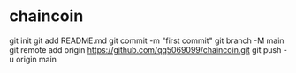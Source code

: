 # chaincoin

git init
git add README.md
git commit -m "first commit"
git branch -M main
git remote add origin https://github.com/qq5069099/chaincoin.git
git push -u origin main

